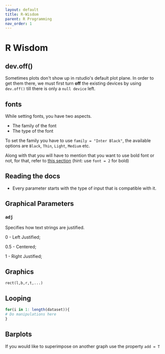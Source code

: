 ```yaml
---
layout: default
title: R-Wisdom
parent: R Programming
nav_order: 1
---
```


# R Wisdom

## dev.off()

Sometimes plots don't show up in rstudio's default plot plane. In order to get them there, we must first turn **off** the existing devices by using `dev.off()` till there is only a `null device` left.

## fonts

While setting fonts, you have two aspects.

- The family of the font
- The type of the font

To set the family you have to use `family = "Inter Black"`, the available options are `Black`, `Thin`, `Light`, `Medium` etc.

Along with that you will have to mention that you want to use bold font or not, for that, refer to [this section](Plot-Properties#fonts)
 (hint: use `font = 2` for bold)

## Reading the docs

- Every parameter starts with the type of input that is compatible with it.
## Graphical Parameters

### `adj`
Specifies how text strings are justified.

0 - Left Justified;

0.5 - Centered;

1 - Right Justified;

## Graphics

`rect(l,b,r,t,...)`

## Looping

```r
for(i in 1: length(dataset)){
# Do manipulations here
}

```

## Barplots

If you would like to superimpose on another graph use the property `add = T`
